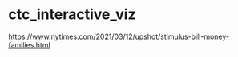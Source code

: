 # ctc_interactive_viz


https://www.nytimes.com/2021/03/12/upshot/stimulus-bill-money-families.html
